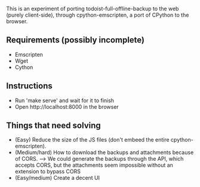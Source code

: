 This is an experiment of porting todoist-full-offline-backup to the web (purely client-side), through cpython-emscripten, a port of CPython to the browser.

## Requirements (possibly incomplete)

* Emscripten
* Wget
* Cython

## Instructions
* Run 'make serve' and wait for it to finish
* Open http://localhost:8000 in the browser

## Things that need solving

* (Easy) Reduce the size of the JS files (don't embeed the entire cpython-emscripten).
* (Medium/hard) How to download the backups and attachments because of CORS.
  --> We could generate the backups through the API, which accepts CORS,
      but the attachments seem impossible without an extension to bypass CORS
* (Easy/medium) Create a decent UI
